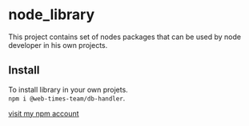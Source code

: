 # node_library
This project contains set of nodes packages that can be used by node developer in his own projects.

## Install
To install library in your own projets. <br>
`npm i @web-times-team/db-handler`.

[visit my npm account](https://www.npmjs.com/~faizou)
